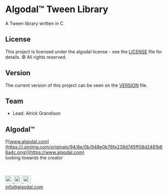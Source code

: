 # Algodal™ Tween Library
A Tween library written in C

## License
This project is licensed under the algodal license - see the [LICENSE](LICENSE) file for details.
© All rights reserved.

## Version
The current version of this project can be seen on the [VERSION](VERSION.md) file.

## Team
* Lead:		Alrick Grandison


## Algodal™
[![www.algodal.com](https://i.pinimg.com/originals/94/8e/0b/948e0b76fe239d745ff08d2481b66a4c.png)](https://www.algodal.com)
<br/>
looking towards the creator
<br/><br/><br/>

<a href="https://www.facebook.com/algodalinnovations/"> <img src="https://i.pinimg.com/originals/27/8c/b4/278cb4f35386c4ce87bbc30504c55225.png" width="24" height="24"> </a>
<a href="http://projects-algodal.blogspot.com/"> <img src="https://i.pinimg.com/originals/a2/17/81/a217812576868675ff43d236a84cdde1.png" width="24" height="24"> </a>
<a href="https://github.com/Rickodesea"> <img src="https://i.pinimg.com/originals/d3/b7/39/d3b7395399c3cf77213ed21db8dad572.png" width="24" height="24"> </a>
<br/>
info@algodal.com
<br/><br/>
